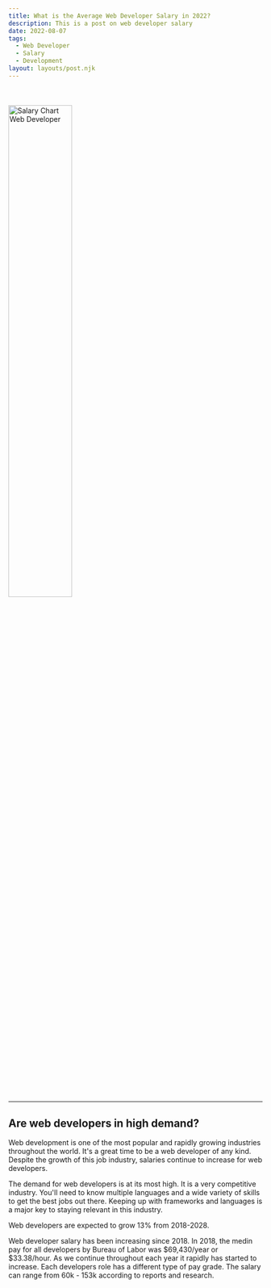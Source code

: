 ```yaml
---
title: What is the Average Web Developer Salary in 2022?
description: This is a post on web developer salary
date: 2022-08-07
tags:
  - Web Developer
  - Salary
  - Development
layout: layouts/post.njk
---
```


<img src="https://dpbnri2zg3lc2.cloudfront.net/en/wp-content/uploads/old-blog-uploads/web-developer-salaries-by-job-title.jpg" alt="Salary Chart Web Developer" style="display: grid; margin-top: 10%; margin-bottom: 5%; width: 50%">

---

## Are web developers in high demand?

Web development is one of the most popular and rapidly growing industries throughout the world. It's a great time to be a web developer of any kind. Despite the growth of this job industry, salaries continue to increase for web developers. 

The demand for web developers is at its most high. It is a very competitive industry. You'll need to know multiple languages and a wide variety of skills to get the best jobs out there. Keeping up with frameworks and languages is a major key to staying relevant in this industry.

Web developers are expected to grow 13% from 2018-2028.

Web developer salary has been increasing since 2018. In 2018, the medin pay for all developers by Bureau of Labor was $69,430/year or $33.38/hour. As we continue throughout each year it rapidly has started to increase. Each developers role has a different type of pay grade. The salary can range from 60k - 153k according to reports and research. 